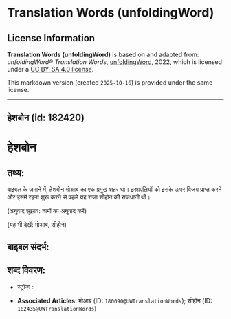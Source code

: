 # Translation Words (unfoldingWord)

## License Information

**Translation Words (unfoldingWord)** is based on and adapted from: _unfoldingWord® Translation Words_, [unfoldingWord](https://unfoldingword.org/utw), 2022, which is licensed under a [CC BY-SA 4.0 license](https://creativecommons.org/licenses/by-sa/4.0/legalcode.en).

This markdown version (created `2025-10-16`) is provided under the same license.



--------------------------------

## हेशबोन (id: 182420)

हेशबोन
======

तथ्य:
-----

बाइबल के ज़माने में, हेशबोन मोआब का एक प्रमुख शहर था। इस्राएलियों को इसके ऊपर विजय प्राप्त करने और इसमें रहना शुरू करने से पहले यह राजा सीहोन की राजधानी थी। 

(अनुवाद सुझाव: नामों का अनुवाद करें)

(यह भी देखें: मोआब, सीहोन)

बाइबल संदर्भ:
-------------

शब्द विवरण:
-----------

* स्ट्रॉन्ग :

* **Associated Articles:** मोआब (ID: `180090@UWTranslationWords`); सीहोन (ID: `182435@UWTranslationWords`)

